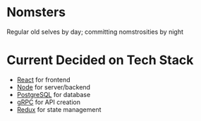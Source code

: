 # Nomsters
Regular old selves by day; committing nomstrosities by night

# Current Decided on Tech Stack
- [React](https://reactjs.org/) for frontend
- [Node](https://nodejs.org/en/) for server/backend
- [PostgreSQL](https://www.postgresql.org/) for database
- [gRPC](https://grpc.io/) for API creation
- [Redux](https://redux.js.org/) for state management
